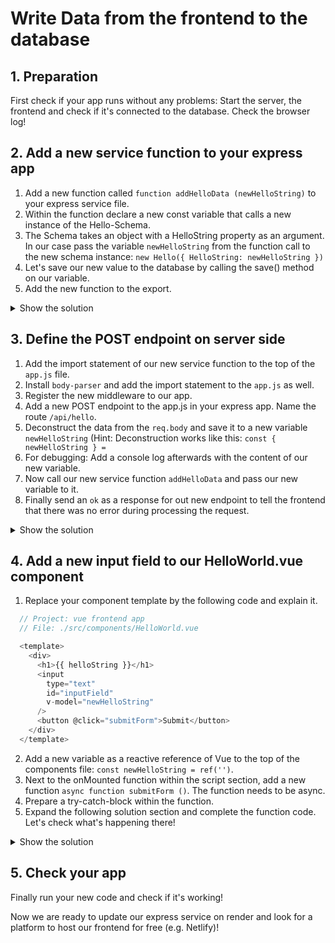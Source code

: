# Write Data from the frontend to the database

## 1. Preparation

First check if your app runs without any problems: Start the server, the frontend and check if it's connected to the database. Check the browser log!


## 2. Add a new service function to your express app

1. Add a new function called `function addHelloData (newHelloString)` to your express service file.
2. Within the function declare a new const variable that calls a new instance of the Hello-Schema.
3. The Schema takes an object with a HelloString property as an argument. In our case pass the variable `newHelloString` from the function call to the new schema instance: `new Hello({ HelloString: newHelloString })`
4. Let's save our new value to the database by calling the save() method on our variable.
5. Add the new function to the export.

<details>
  <summary>Show the solution</summary>

  ```js
  // Project: express app
  // File: ./services/helloDataService.js

  function addHelloData (newHelloString) {
    const newHello = new Hello({ HelloString: newHelloString });
    newHello.save();
  }

  module.exports = {
    addHelloData,
    getHelloData
  }
  ```
</details>


## 3. Define the POST endpoint on server side

1. Add the import statement of our new service function to the top of the `app.js` file.
2. Install `body-parser` and add the import statement to the `app.js` as well.
3. Register the new middleware to our app.
4. Add a new POST endpoint to the app.js in your express app. Name the route `/api/hello`.
5. Deconstruct the data from the `req.body` and save it to a new variable `newHelloString` (Hint: Deconstruction works like this: `const { newHelloString } =`
6. For debugging: Add a console log afterwards with the content of our new variable.
7. Now call our new service function `addHelloData` and pass our new variable to it.
8. Finally send an `ok` as a response for out new endpoint to tell the frontend that there was no error during processing the request.

<details>
  <summary>Show the solution</summary>

  ```js
  // Project: express backend app
  // File: ./app.js

  const { getHelloData, addHelloData } = require('./services/helloDataService')
  const bodyParser = require('body-parser')

  app.use(bodyParser.json());

  app.post('/api/hello', async (req, res) => {
    const { newHelloString } = req.body;
    console.log('New string:', newHelloString)
    addHelloData(newHelloString)
    res.send('ok')
  })
  ```
</details>


## 4. Add a new input field to our HelloWorld.vue component

1. Replace your component template by the following code and explain it.

```js
  // Project: vue frontend app
  // File: ./src/components/HelloWorld.vue

  <template>
    <div>
      <h1>{{ helloString }}</h1>
      <input
        type="text"
        id="inputField"
        v-model="newHelloString"
      />
      <button @click="submitForm">Submit</button>
    </div>
  </template>
```

2. Add a new variable as a reactive reference of Vue to the top of the components file: `const newHelloString = ref('')`.
3. Next to the onMounted function within the script section, add a new function `async function submitForm ()`. The function needs to be async.
4. Prepare a try-catch-block within the function.
5. Expand the following solution section and complete the function code. Let's check what's happening there!

<details>
  <summary>Show the solution</summary>

  ```js
    // Project: vue frontend app
    // File: ./src/components/HelloWorld.vue

    async function submitForm () {
      try {
          const response = await axios.post(`${server}${port}/api/hello`, { newHelloString: newHelloString.value });
          console.log('POST request successful:', response.data);
          newHelloString.value = '';
        } catch (error) {
          console.error('Error sending POST request:', error);
        }
    }
  ```
</details>


## 5. Check your app

Finally run your new code and check if it's working!

Now we are ready to update our express service on render and look for a platform to host our frontend for free (e.g. Netlify)!
